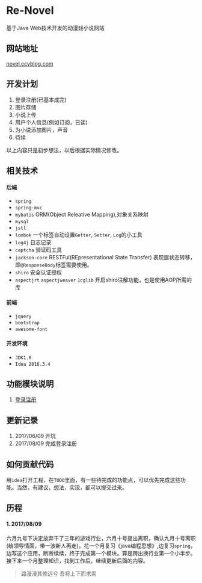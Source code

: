 # Re-Novel
基于Java Web技术开发的动漫轻小说网站

## 网站地址
[novel.ccyblog.com](novel.ccyblog.com)

## 开发计划
1. 登录注册(已基本成完)
2. 图片存储
3. 小说上传
4. 用户个人信息(例如订阅，已读)
5. 为小说添加图片，声音
6. 待续

以上内容只是初步想法，以后根据实际情况修改。

## 相关技术
#### 后端
* `spring`
* `spring-mvc`
* `mybatis` ORM(Object Releative Mapping),对象关系映射
* `mysql`
* `jstl`
* `lombok` 一个标签自动设置`Getter`, `Setter`, `Log`的小工具
* `log4j` 日志记录
* `captcha` 验证码工具
* `jackson-core` RESTFul(REpresentational State Transfer) 表现层状态转移，即`@ResponseBody`标签需要使用。
* `shiro` 安全认证授权
* `aspectjrt` `aspectjweaver` `1cglib` 开启shiro注解功能，也是使用AOP所需的库

#### 前端
* `jquery`
* `bootstrap`
* `awesome-font`

#### 开发环境
* `JDK1.8`
* `Idea 2016.3.4`

## 功能模块说明
1. [登录注册](https://github.com/isghost/Re-Novel/blob/master/doc/LOGIN_REGISTER.md)

## 更新记录
1. 2017/06/09 开坑
2. 2017/08/09 完成登录注册

## 如何贡献代码
用`idea`打开工程，在`TODO`里面，有一些待完成的功能点，可以优先完成这些功能。当然，有建议，想法，实现，都可以提交过来。

## 历程
#### 1. 2017/08/09
六月九号下决定放弃干了三年的游戏行业，六月十号提出离职，确认九月十号离职(给领导情面，带一波新人再走)。花一个月复习《java编程思想》,边复习`spring`，边写这个应用，断断续续，终于完成第一个模块。算是跨出换行业第一个小半步。接下来一个月整理知识，找到工作后，继续更新后面的内容。
> 路漫漫其修远兮 吾将上下而求索
